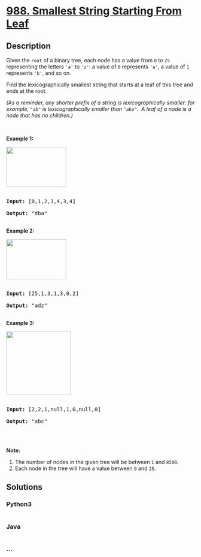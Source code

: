 # [988. Smallest String Starting From Leaf](https://leetcode.com/problems/smallest-string-starting-from-leaf)



## Description

<p>Given the <code>root</code> of a binary tree, each node has a value from <code>0</code> to <code>25</code> representing the letters <code>&#39;a&#39;</code> to <code>&#39;z&#39;</code>: a value of <code>0</code> represents <code>&#39;a&#39;</code>, a value of <code>1</code> represents <code>&#39;b&#39;</code>, and so on.</p>



<p>Find the lexicographically smallest string that starts at a leaf of this tree and ends at the root.</p>



<p><em>(As a reminder, any shorter prefix of a string is lexicographically smaller: for example, <code>&quot;ab&quot;</code> is lexicographically smaller than <code>&quot;aba&quot;</code>.&nbsp; A leaf of a node is a node that has no children.)</em></p>



<div>

<div>

<p>&nbsp;</p>



<ol>

</ol>

</div>

</div>



<div>

<p><strong>Example 1:</strong></p>



<p><strong><img alt="" src="https://cdn.jsdelivr.net/gh/yanglr/leetcode-ac@master/assets/0900-0999/0988.Smallest%20String%20Starting%20From%20Leaf/images/tree1.png" style="width: 160px; height: 107px;" /></strong></p>



<pre>

<strong>Input: </strong><span id="example-input-1-1">[0,1,2,3,4,3,4]</span>

<strong>Output: </strong><span id="example-output-1">&quot;dba&quot;</span>

</pre>



<div>

<p><strong>Example 2:</strong></p>



<p><strong><img alt="" src="https://cdn.jsdelivr.net/gh/yanglr/leetcode-ac@master/assets/0900-0999/0988.Smallest%20String%20Starting%20From%20Leaf/images/tree2.png" style="width: 160px; height: 107px;" /></strong></p>



<pre>

<strong>Input: </strong><span id="example-input-2-1">[25,1,3,1,3,0,2]</span>

<strong>Output: </strong><span id="example-output-2">&quot;adz&quot;</span>

</pre>



<div>

<p><strong>Example 3:</strong></p>



<p><strong><img alt="" src="https://cdn.jsdelivr.net/gh/yanglr/leetcode-ac@master/assets/0900-0999/0988.Smallest%20String%20Starting%20From%20Leaf/images/tree3.png" style="height: 170px; width: 172px;" /></strong></p>



<pre>

<strong>Input: </strong><span id="example-input-3-1">[2,2,1,null,1,0,null,0]</span>

<strong>Output: </strong><span id="example-output-3">&quot;abc&quot;</span>

</pre>



<p>&nbsp;</p>



<p><strong>Note:</strong></p>



<ol>
	<li>The number of nodes in the given tree will be between <code>1</code> and <code>8500</code>.</li>
	<li>Each node in the tree will have a value between <code>0</code> and <code>25</code>.</li>
</ol>

</div>

</div>

</div>

## Solutions

<!-- tabs:start -->

### **Python3**

```python

```

### **Java**

```java

```

### **...**

```

```

<!-- tabs:end -->
